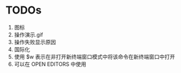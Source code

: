 # TODOs

1. 图标
2. 操作演示.gif
3. 操作失败显示原因
3. 国际化
4. 使用 $w 表示在非打开新终端窗口模式中将该命令在新终端窗口中打开
5. 可以在 OPEN EDITORS 中使用